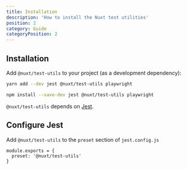 ```yaml
---
title: Installation
description: 'How to install the Nuxt test utilities'
position: 2
category: Guide
categoryPosition: 2
---
```


## Installation

Add `@nuxt/test-utils` to your project (as a development dependency):

<code-group>
  <code-block label="Yarn" active>

  ```bash
  yarn add --dev jest @nuxt/test-utils playwright
  ```

  </code-block>
  <code-block label="NPM">

  ```bash
  npm install --save-dev jest @nuxt/test-utils playwright
  ```

  </code-block>
</code-group>

<alert type="info">

`@nuxt/test-utils` depends on [Jest](https://jestjs.io/docs/en/getting-started).

</alert>

## Configure Jest

Add `@nuxt/test-utils` to the `preset` section of `jest.config.js`

```js{}[jest.config.js]
module.exports = {
  preset: '@nuxt/test-utils'
}
```
